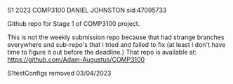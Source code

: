 S1 2023 COMP3100
DANIEL JOHNSTON sid:47095733

Github repo for Stage 1 of COMP3100 project.

This is not the weekly submission repo because that had strange branches everywhere and sub-repo's that i tried and failed to fix (at least i don't have time to figure it out before the deadline.)
That repo is available at:
https://github.com/Adam-Augustus/COMP3100

S1testConfigs removed 03/04/2023